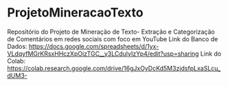# ProjetoMineracaoTexto
Repositório do Projeto de Mineração de Texto- Extração e Categorização de Comentários em redes sociais com foco em YouTube
Link do Banco de Dados: https://docs.google.com/spreadsheets/d/1yx-VLdqyfMGrKRsxHHczXpOizTGC__y3LCdulyIzYp4/edit?usp=sharing
Link do Colab: https://colab.research.google.com/drive/16gJxOyDcKd5M3zjdsfpLxaSLcu_dUM3-
